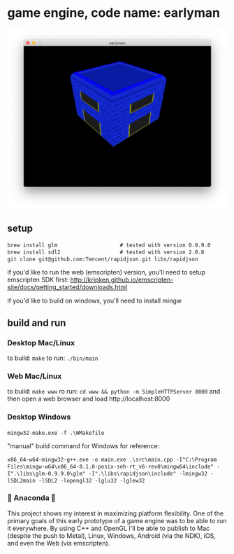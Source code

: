 
# game engine, code name: earlyman

![earlyman](earlyman.png "earlyman")

## setup

```
brew install glm                    # tested with version 0.9.9.0
brew install sdl2                   # tested with version 2.0.8
git clone git@github.com:Tencent/rapidjson.git libs/rapidjson
```

if you'd like to run the web (emscripten) version, you'll need to setup emscripten SDK first: http://kripken.github.io/emscripten-site/docs/getting_started/downloads.html

if you'd like to build on windows, you'll need to install mingw

## build and run

### Desktop Mac/Linux

to build: `make`
to run: `./bin/main`

### Web Mac/Linux

to build: `make www`
ro run: `cd www && python -m SimpleHTTPServer 8000` and then open a web browser and load http://localhost:8000

### Desktop Windows

`mingw32-make.exe -f .\WMakefile`

"manual" build command for Windows for reference:

```
x86_64-w64-mingw32-g++.exe -o main.exe .\src\main.cpp -I"C:\Program Files\mingw-w64\x86_64-8.1.0-posix-seh-rt_v6-rev0\mingw64\include" -I".\libs\glm-0.9.9.0\glm" -I".\libs\rapidjson\include" -lmingw32 -lSDL2main -lSDL2 -lopengl32 -lglu32 -lglew32
```

### :snake: Anaconda :snake:

This project shows my interest in maximizing platform flexibility. One of the primary goals of this early prototype of a game engine was to be able to run it everywhere. By using C++ and OpenGL I'll be able to publish to Mac (despite the push to Metal), Linux, Windows, Android (via the NDK), iOS, and even the Web (via emscripten).

